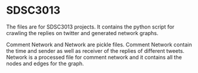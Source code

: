 # SDSC3013
The files are for SDSC3013 projects. It contains the python script for crawling the replies on twitter and generated network graphs. <p>
Comment Network and Network are pickle files. Comment Network contain the time and sender as well as receiver of the replies of different tweets.
Network is a processed file for comment network and it contains all the nodes and edges for the graph.
